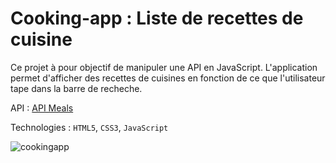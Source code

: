 # Cooking-app : Liste de recettes de cuisine

Ce projet à pour objectif de manipuler une API en JavaScript. L'application permet d'afficher des recettes de cuisines en fonction de ce que l'utilisateur tape dans la barre de recheche.

API : [API Meals](https://www.themealdb.com/api/json/v1/1/search.php?s=)

Technologies : `HTML5`, `CSS3`, `JavaScript`

![cookingapp](https://user-images.githubusercontent.com/74917307/189672250-c74d14f5-8fc3-49c4-8508-6651c22a5701.PNG)
